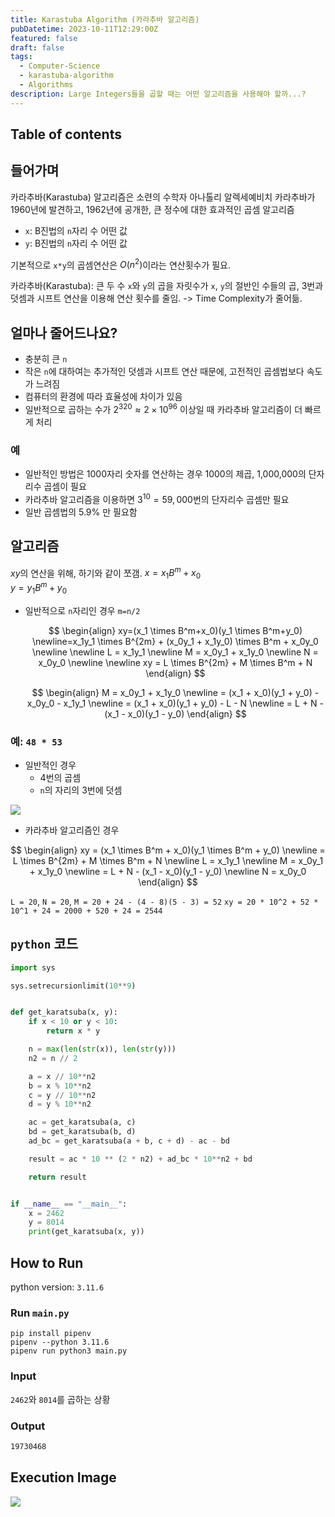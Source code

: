 ```yaml
---
title: Karastuba Algorithm (카라추바 알고리즘)
pubDatetime: 2023-10-11T12:29:00Z
featured: false
draft: false
tags:
  - Computer-Science
  - karastuba-algorithm
  - Algorithms
description: Large Integers들을 곱할 때는 어떤 알고리즘을 사용해야 할까...?
---
```


## Table of contents

## 들어가며

카라추바(Karastuba) 알고리즘은 소련의 수학자 아나톨리 알렉세예비치 카라추바가 1960년에 발견하고, 1962년에 공개한, 큰 정수에 대한 효과적인 곱셈 알고리즘

- `x`: B진법의 `n`자리 수 어떤 값
- `y`: B진법의 `n`자리 수 어떤 값

기본적으로 `x*y`의 곱셈연산은 $O(n^2)$이라는 연산횟수가 필요.

카라추바(Karastuba): 큰 두 수 `x`와 `y`의 곱을 자릿수가 `x`, `y`의 절반인 수들의 곱, 3번과 덧셈과 시프트 연산을 이용해 연산 횟수를 줄임. -> Time Complexity가 줄어듦.

## 얼마나 줄어드나요?

- 충분히 큰 `n`
- 작은 `n`에 대하여는 추가적인 덧셈과 시프트 연산 때문에, 고전적인 곱셈법보다 속도가 느려짐
- 컴퓨터의 환경에 따라 효율성에 차이가 있음
- 일반적으로 곱하는 수가 $2^{320} ≈ 2×10^{96}$ 이상일 때 카라추바 알고리즘이 더 빠르게 처리

### 예

- 일반적인 방법은 1000자리 숫자를 연산하는 경우 1000의 제곱, 1,000,000의 단자리수 곱셈이 필요
- 카라추바 알고리즘을 이용하면 $3^{10}=59,000$번의 단자리수 곱셈만 필요
- 일반 곱셈법의 5.9% 만 필요함

## 알고리즘

$xy$의 연산을 위해, 하기와 같이 쪼갬.
$x=x_1B^m+x_0$  
$y=y_1B^m+y_0$

- 일반적으로 `n`자리인 경우 `m=n/2`

  $$
  \begin{align}
  xy=(x_1 \times B^m+x_0)(y_1 \times B^m+y_0)
  \newline=x_1y_1 \times B^{2m} + (x_0y_1 + x_1y_0) \times B^m + x_0y_0
  \newline
  \newline L = x_1y_1
  \newline M = x_0y_1 + x_1y_0
  \newline N = x_0y_0
  \newline
  \newline xy = L \times B^{2m} + M \times B^m + N
  \end{align}
  $$

  $$
  \begin{align}
  M = x_0y_1 + x_1y_0
  \newline = (x_1 + x_0)(y_1 + y_0) - x_0y_0 - x_1y_1
  \newline = (x_1 + x_0)(y_1 + y_0) - L - N
  \newline = L + N - (x_1 - x_0)(y_1 - y_0)
  \end{align}
  $$

### 예: `48 * 53`

- 일반적인 경우
  - 4번의 곱셈
  - `n`의 자리의 3번에 덧셈

![](https://res.cloudinary.com/gyunseo-blog/image/upload/v1698669625/karastuba-algorithm-1697000260795.jpeg)

- 카라추바 알고리즘인 경우

$$
\begin{align}
xy = (x_1 \times B^m + x_0)(y_1 \times B^m + y_0)
\newline = L \times B^{2m} + M \times B^m + N
\newline L = x_1y_1
\newline M = x_0y_1 + x_1y_0
\newline = L + N - (x_1 - x_0)(y_1 - y_0)
\newline N = x_0y_0
\end{align}
$$

`L = 20`, `N = 20`, `M = 20 + 24 - (4 - 8)(5 - 3) = 52`
`xy = 20 * 10^2 + 52 * 10^1 + 24 = 2000 + 520 + 24 = 2544`

## `python` 코드

```python
import sys

sys.setrecursionlimit(10**9)


def get_karatsuba(x, y):
    if x < 10 or y < 10:
        return x * y

    n = max(len(str(x)), len(str(y)))
    n2 = n // 2

    a = x // 10**n2
    b = x % 10**n2
    c = y // 10**n2
    d = y % 10**n2

    ac = get_karatsuba(a, c)
    bd = get_karatsuba(b, d)
    ad_bc = get_karatsuba(a + b, c + d) - ac - bd

    result = ac * 10 ** (2 * n2) + ad_bc * 10**n2 + bd

    return result


if __name__ == "__main__":
    x = 2462
    y = 8014
    print(get_karatsuba(x, y))

```

## How to Run

python version: `3.11.6`

### Run `main.py`

```
pip install pipenv
pipenv --python 3.11.6
pipenv run python3 main.py
```

### Input

`2462`와 `8014`를 곱하는 상황

### Output

```zsh
19730468
```

## Execution Image

![](https://res.cloudinary.com/gyunseo-blog/image/upload/f_auto/v1701878947/image_yltmt8.png)
